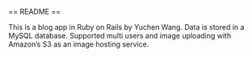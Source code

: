 == README ==

This is a blog app in Ruby on Rails by Yuchen Wang.
Data is stored in a MySQL database. Supported multi users and image uploading with Amazon’s S3 as an image
hosting service.